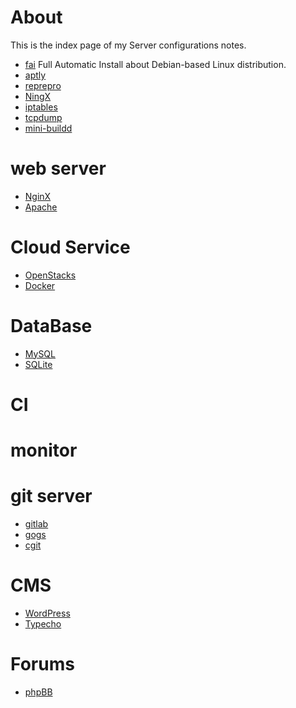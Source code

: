# About
This is the index page of my Server configurations notes.

* [fai]() Full Automatic Install about Debian-based Linux distribution.
* [aptly]()
* [reprepro]()
* [NingX]()
* [iptables]()
* [tcpdump]()
* [mini-buildd]()

# web server
* [NginX]()
* [Apache]()

# Cloud Service
* [OpenStacks]()
* [Docker]()

# DataBase
* [MySQL]()
* [SQLite]()

# CI

# monitor


# git server
* [gitlab]()
* [gogs]()
* [cgit]()

# CMS
* [WordPress]()
* [Typecho]()

# Forums
* [phpBB]()
